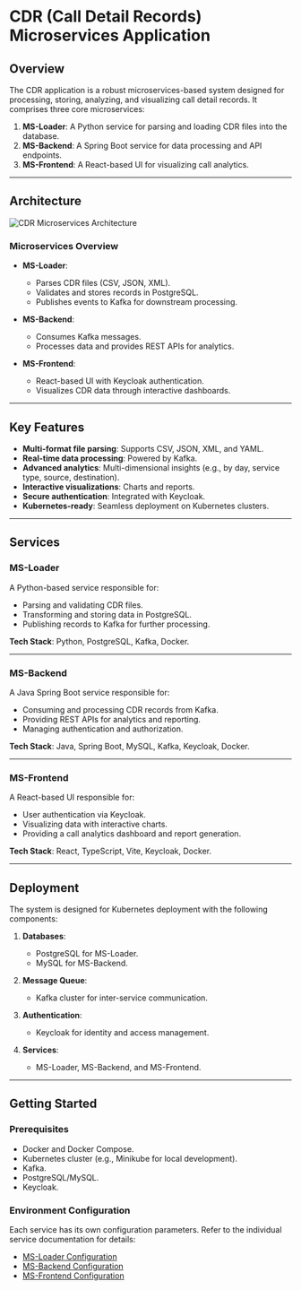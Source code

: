 # CDR (Call Detail Records) Microservices Application

## Overview

The CDR application is a robust microservices-based system designed for processing, storing, analyzing, and visualizing call detail records. It comprises three core microservices:

1. **MS-Loader**: A Python service for parsing and loading CDR files into the database.
2. **MS-Backend**: A Spring Boot service for data processing and API endpoints.
3. **MS-Frontend**: A React-based UI for visualizing call analytics.

---

## Architecture

![CDR Microservices Architecture](https://placeholder-for-architecture-diagram.com)

### Microservices Overview

- **MS-Loader**: 
    - Parses CDR files (CSV, JSON, XML).
    - Validates and stores records in PostgreSQL.
    - Publishes events to Kafka for downstream processing.

- **MS-Backend**: 
    - Consumes Kafka messages.
    - Processes data and provides REST APIs for analytics.

- **MS-Frontend**: 
    - React-based UI with Keycloak authentication.
    - Visualizes CDR data through interactive dashboards.

---

## Key Features

- **Multi-format file parsing**: Supports CSV, JSON, XML, and YAML.
- **Real-time data processing**: Powered by Kafka.
- **Advanced analytics**: Multi-dimensional insights (e.g., by day, service type, source, destination).
- **Interactive visualizations**: Charts and reports.
- **Secure authentication**: Integrated with Keycloak.
- **Kubernetes-ready**: Seamless deployment on Kubernetes clusters.

---

## Services

### MS-Loader

A Python-based service responsible for:
- Parsing and validating CDR files.
- Transforming and storing data in PostgreSQL.
- Publishing records to Kafka for further processing.

**Tech Stack**: Python, PostgreSQL, Kafka, Docker.

---

### MS-Backend

A Java Spring Boot service responsible for:
- Consuming and processing CDR records from Kafka.
- Providing REST APIs for analytics and reporting.
- Managing authentication and authorization.

**Tech Stack**: Java, Spring Boot, MySQL, Kafka, Keycloak, Docker.

---

### MS-Frontend

A React-based UI responsible for:
- User authentication via Keycloak.
- Visualizing data with interactive charts.
- Providing a call analytics dashboard and report generation.

**Tech Stack**: React, TypeScript, Vite, Keycloak, Docker.

---

## Deployment

The system is designed for Kubernetes deployment with the following components:

1. **Databases**:
     - PostgreSQL for MS-Loader.
     - MySQL for MS-Backend.

2. **Message Queue**:
     - Kafka cluster for inter-service communication.

3. **Authentication**:
     - Keycloak for identity and access management.

4. **Services**:
     - MS-Loader, MS-Backend, and MS-Frontend.

---

## Getting Started

### Prerequisites

- Docker and Docker Compose.
- Kubernetes cluster (e.g., Minikube for local development).
- Kafka.
- PostgreSQL/MySQL.
- Keycloak.

### Environment Configuration

Each service has its own configuration parameters. Refer to the individual service documentation for details:

- [MS-Loader Configuration](ms-loader/README.md)
- [MS-Backend Configuration](ms-backend/README.md)
- [MS-Frontend Configuration](ms-frontend/README.md)